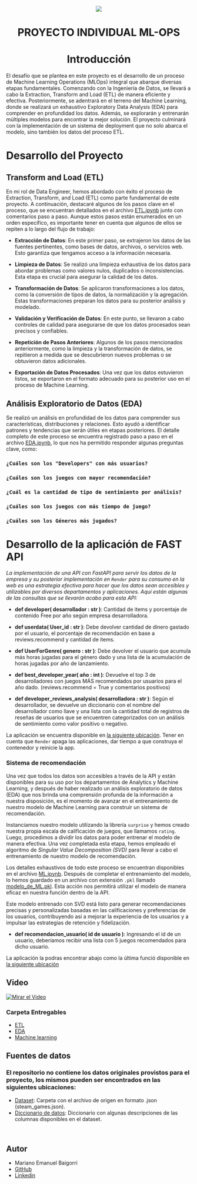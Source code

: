 <p align=center><img src=https://juststickers.in/wp-content/uploads/2017/04/machine-learning.png><p>

# <h1 align=center> **PROYECTO INDIVIDUAL ML-OPS** </h1>

# <h1 align=center> **Introducción** </h1>

El desafío que se plantea en este proyecto es el desarrollo de un proceso de Machine Learning Operations (MLOps) integral que abarque diversas etapas fundamentales. Comenzando con la Ingeniería de Datos, se llevará a cabo la Extraction, Transform and Load (ETL) de manera eficiente y efectiva. Posteriormente, se adentrará en el terreno del Machine Learning, donde se realizará un exhaustivo Exploratory Data Analysis (EDA) para comprender en profundidad los datos. Además, se explorarán y entrenarán múltiples modelos para encontrar la mejor solución. El proyecto culminará con la implementación de un sistema de deployment que no solo abarca el modelo, sino también los datos del proceso ETL. 

# <h1 align=left> **Desarrollo del Proyecto**</h1>

## **Transform and Load** (ETL)

En mi rol de Data Engineer, hemos abordado con éxito el proceso de Extraction, Transform, and Load (ETL) como parte fundamental de este proyecto. A continuación, destacaré algunos de los pasos clave en el proceso, que se encuentran detallados en el archivo [ETL.ipynb](ETL.ipynb) junto con comentarios paso a paso. Aunque estos pasos están enumerados en un orden específico, es importante tener en cuenta que algunos de ellos se repiten a lo largo del flujo de trabajo:

+ **Extracción de Datos**: En este primer paso, se extrajeron los datos de las fuentes pertinentes, como bases de datos, archivos, o servicios web. Esto garantiza que tengamos acceso a la información necesaria.

+ **Limpieza de Datos**: Se realizó una limpieza exhaustiva de los datos para abordar problemas como valores nulos, duplicados o inconsistencias. Esta etapa es crucial para asegurar la calidad de los datos.

+ **Transformación de Datos**: Se aplicaron transformaciones a los datos, como la conversión de tipos de datos, la normalización y la agregación. Estas transformaciones preparan los datos para su posterior análisis y modelado.

+ **Validación y Verificación de Datos**: En este punto, se llevaron a cabo controles de calidad para asegurarse de que los datos procesados sean precisos y confiables.

+ **Repetición de Pasos Anteriores**: Algunos de los pasos mencionados anteriormente, como la limpieza y la transformación de datos, se repitieron a medida que se descubrieron nuevos problemas o se obtuvieron datos adicionales.

+ **Exportación de Datos Procesados**: Una vez que los datos estuvieron listos, se exportaron en el formato adecuado para su posterior uso en el proceso de Machine Learning.

## **Análisis Exploratorio de Datos** (EDA)

Se realizó un análisis en profundidad de los datos para comprender sus características, distribuciones y relaciones. Esto ayudó a identificar patrones y tendencias que serán útiles en etapas posteriores. El detalle completo de este proceso se encuentra registrado paso a paso en el archivo [EDA.ipynb](EDA.ipynb), lo que nos ha permitido responder algunas preguntas clave, como:

### `¿Cuáles son los "Developers" con más usuarios?` 
### `¿Cuáles son los juegos con mayor recomendación?`
### `¿Cuál es la cantidad de tipo de sentimiento por análisis?`
### `¿Cuáles son los juegos con más tiempo de juego?`
### `¿Cuáles son los Géneros más jugados?`

# **Desarrollo de la aplicación de FAST API**

*La implementación de una API con FastAPI para servir los datos de la empresa y su posterior implementación en `Render` para su consumo en la web es una estrategia efectiva para hacer que los datos sean accesibles y utilizables por diversos departamentos y aplicaciones. Aquí están algunas de las consultas que se llevarón acabo para esta API:*

+ **def developer( desarrollador : str )**: Cantidad de items y porcentaje de contenido Free por año según empresa desarrolladora.

+ **def userdata( User_id : str )**: Debe devolver cantidad de dinero gastado por el usuario, el porcentaje de recomendación en base a reviews.recommend y cantidad de items.

+ **def UserForGenre( genero : str )**: Debe devolver el usuario que acumula más horas jugadas para el género dado y una lista de la acumulación de horas jugadas por año de lanzamiento.

+ **def best_developer_year( año : int )**: Devuelve el top 3 de desarrolladores con juegos MÁS recomendados por usuarios para el año dado. (reviews.recommend = True y comentarios positivos)

+ **def developer_reviews_analysis( desarrolladora : str )**: Según el desarrollador, se devuelve un diccionario con el nombre del desarrollador como llave y una lista con la cantidad total de registros de reseñas de usuarios que se encuentren categorizados con un análisis de sentimiento como valor positivo o negativo.

La aplicación se encuentra disponible en [la siguiente ubicación](https://proyecto-ml-ops-epok.onrender.com/docs). Tener en cuenta que `Render` apaga las aplicaciones, dar tiempo a que construya el contenedor y reinicie la app.


### **Sistema de recomendación**

Una vez que todos los datos son accesibles a través de la API y están disponibles para su uso por los departamentos de Analytics y Machine Learning, y después de haber realizado un análisis exploratorio de datos (EDA) que nos brinda una comprensión profunda de la información a nuestra disposición, es el momento de avanzar en el entrenamiento de nuestro modelo de Machine Learning para construir un sistema de recomendación.

Instanciamos nuestro modelo utilizando la librería `surprise` y hemos creado nuestra propia escala de calificación de juegos, que llamamos `rating`. Luego, procedimos a dividir los datos para poder entrenar el modelo de manera efectiva. Una vez completada esta etapa, hemos empleado el algoritmo de *Singular Value Decomposition (SVD)* para llevar a cabo el entrenamiento de nuestro modelo de recomendación.

Los detalles exhaustivos de todo este proceso se encuentran disponibles en el archivo [ML.ipynb](ML.ipynb). Después de completar el entrenamiento del modelo, lo hemos guardado en un archivo con extensión `.pkl` llamado [modelo_de_ML.pkl](modelo_de_ML.pkl). Esta acción nos permitirá utilizar el modelo de manera eficaz en nuestra función dentro de la API.

Este modelo entrenado con SVD está listo para generar recomendaciones precisas y personalizadas basadas en las calificaciones y preferencias de los usuarios, contribuyendo así a mejorar la experiencia de los usuarios y a impulsar las estrategias de retención y fidelización.

+ **def recomendacion_usuario( id de usuario )**: Ingresando el id de un usuario, deberíamos recibir una lista con 5 juegos recomendados para dicho usuario.

La aplicación la podras encontrar abajo como la última funció disponible en [la siguiente ubicación](https://proyecto-ml-ops-epok.onrender.com/docs)

## **Video**

[![Mirar el Video](src/thumbnail.jpg)](https://youtu.be/NoPQ7eE4Sy4)

### Carpeta Entregables

+ [ETL](ETL.ipynb)
+ [EDA](EDA.ipynb)
+ [Machine learning](ML.ipynb)

## Fuentes de datos

### El repositorio no contiene los datos originales provistos para el proyecto, los mismos pueden ser encontrados en las siguientes ubicaciones:

+ [Dataset](https://drive.google.com/drive/folders/1HqBG2-sUkz_R3h1dZU5F2uAzpRn7BSpj): Carpeta con el archivo de origen en formato .json (steam_games.json).
+ [Diccionario de datos](https://docs.google.com/spreadsheets/d/1-t9HLzLHIGXvliq56UE_gMaWBVTPfrlTf2D9uAtLGrk/edit#gid=0): Diccionario con algunas descripciones de las columnas disponibles en el dataset.
<br/>

## Autor

+ Mariano Emanuel Baigorri
+ [GitHub](https://github.com/Marianoe155)
+ [Linkedin](https://www.linkedin.com/in/mariano-baigorria-b85004282/)

